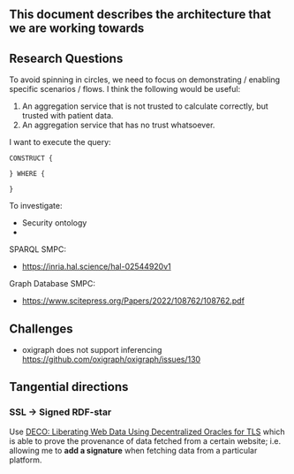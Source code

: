 ## This document describes the architecture that we are working towards



## Research Questions

To avoid spinning in circles, we need to focus on demonstrating / enabling specific scenarios / flows. I think the following
would be useful:
  1. An aggregation service that is not trusted to calculate correctly, but trusted with patient data.
  2. An aggregation service that has no trust whatsoever.

I want to execute the query:
```sparql
CONSTRUCT {
    
} WHERE {

}
```

To investigate:
 - Security ontology
 - 

SPARQL SMPC:
 - https://inria.hal.science/hal-02544920v1

Graph Database SMPC:
 - https://www.scitepress.org/Papers/2022/108762/108762.pdf

## Challenges

 - oxigraph does not support inferencing https://github.com/oxigraph/oxigraph/issues/130

## Tangential directions

### SSL -> Signed RDF-star

Use [DECO: Liberating Web Data Using Decentralized Oracles for TLS](https://dl.acm.org/doi/10.1145/3372297.3417239) which is able to prove the provenance of data fetched from a certain website; i.e. allowing me to __add a signature__ when fetching data from a particular platform.
